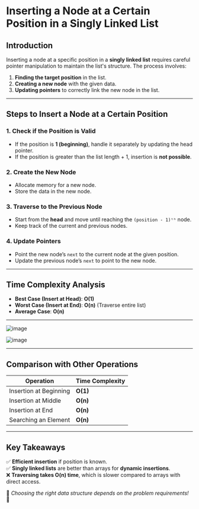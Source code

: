 # **Inserting a Node at a Certain Position in a Singly Linked List**  

## **Introduction**  
Inserting a node at a specific position in a **singly linked list** requires careful pointer manipulation to maintain the list's structure. The process involves:  
1. **Finding the target position** in the list.  
2. **Creating a new node** with the given data.  
3. **Updating pointers** to correctly link the new node in the list.  

---

## **Steps to Insert a Node at a Certain Position**  

### **1. Check if the Position is Valid**  
- If the position is **1 (beginning)**, handle it separately by updating the head pointer.  
- If the position is greater than the list length + 1, insertion is **not possible**.  

### **2. Create the New Node**  
- Allocate memory for a new node.  
- Store the data in the new node.  

### **3. Traverse to the Previous Node**  
- Start from the **head** and move until reaching the `(position - 1)ᵗʰ` node.  
- Keep track of the current and previous nodes.  

### **4. Update Pointers**  
- Point the new node’s `next` to the current node at the given position.  
- Update the previous node’s `next` to point to the new node.  

---

## **Time Complexity Analysis**  
- **Best Case (Insert at Head)**: **O(1)**  
- **Worst Case (Insert at End)**: **O(n)** (Traverse entire list)  
- **Average Case**: **O(n)**  

---
![image](https://github.com/user-attachments/assets/9fea1566-97c8-49c3-8f5c-f3bd0157c22f)

![image](https://github.com/user-attachments/assets/399fb0ab-b443-4ef5-8b75-d46208015d63)



---

## **Comparison with Other Operations**
| Operation               | Time Complexity |
|-------------------------|---------------|
| Insertion at Beginning  | **O(1)** |
| Insertion at Middle     | **O(n)** |
| Insertion at End        | **O(n)** |
| Searching an Element    | **O(n)** |

---

## **Key Takeaways**  
✅ **Efficient insertion** if position is known.  
✅ **Singly linked lists** are better than arrays for **dynamic insertions**.  
❌ **Traversing takes O(n) time**, which is slower compared to arrays with direct access.  

📌 *Choosing the right data structure depends on the problem requirements!* 🚀

